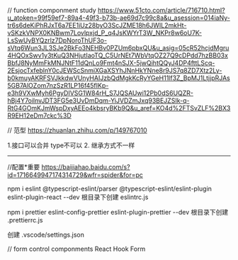 
// function componment study
https://www.51cto.com/article/716710.html?u_atoken=99f59ef7-89a4-49f3-b73b-ae69d7c99c8a&u_asession=014iaNy-tr6s6deKiPhRJxT6a7EE1iUz28byO3ScJZME18h6JWIL2mkHt-vSKzkVNPX0KNBwm7Lovlpxjd_P_q4JsKWYrT3W_NKPr8w6oU7K-LsSwUyBYQzrlz7DpNoroThUF3o-sVtq6Wun3JL3SJe2BkFo3NEHBv0PZUm6pbxQU&u_asig=05cR52hcjdMgru4HQOxSwv1y3tKuQ3NHjutIaoTQ_C5UrNEt7WbVtqOZ27Q9cDPdd7hzBB03xBbfJ8NyMmFkMNJNtF11dQnLo9Fmt4nSJX-5jwQihtQQyJ4DP4fttLScq-2EsjocTxfeblnY0cJEWScSnmiXGaXSYhJNnHkYNne8r9JS7q8ZD7Xtz2Ly-b0kmuyAKRFSVJkkdwVUnyHAIJzbQdMgkKcRyYGeH11lf3Z_BpMJ1LtjjpRJAs5GB7AlOZom7nzSzR1LP16f45fIKp-e3h9VXwMyh6PgyDIVSG1W84rH_S7JQSAUwi12Pb0dS6UQZR-hBj4Y7oilnvJDT3FG5e3UvDmDqm-YiJVDZmJxq93BEJZSIk-q-RtG4GOmKJmWspDxyAEEo4kbsryBKb9Q&u_aref=KO4d%2FTSvZLF%2BX3R9EH12eDm7ckc%3D


// 范型
https://zhuanlan.zhihu.com/p/149767010

1.接口可以合并 type不可以 
2. 继承方式不一样
**************************************************************************************************************
//配置*重要
https://baijiahao.baidu.com/s?id=1716649947174314729&wfr=spider&for=pc

npm i eslint @typescript-eslint/parser @typescript-eslint/eslint-plugin eslint-plugin-react --dev
根目录下创建  eslintrc.js

npm i prettier eslint-config-prettier eslint-plugin-prettier --dev
根目录下创建  .prettierrc.js

创建
.vscode/settings.json



// form control componments
React Hook Form






